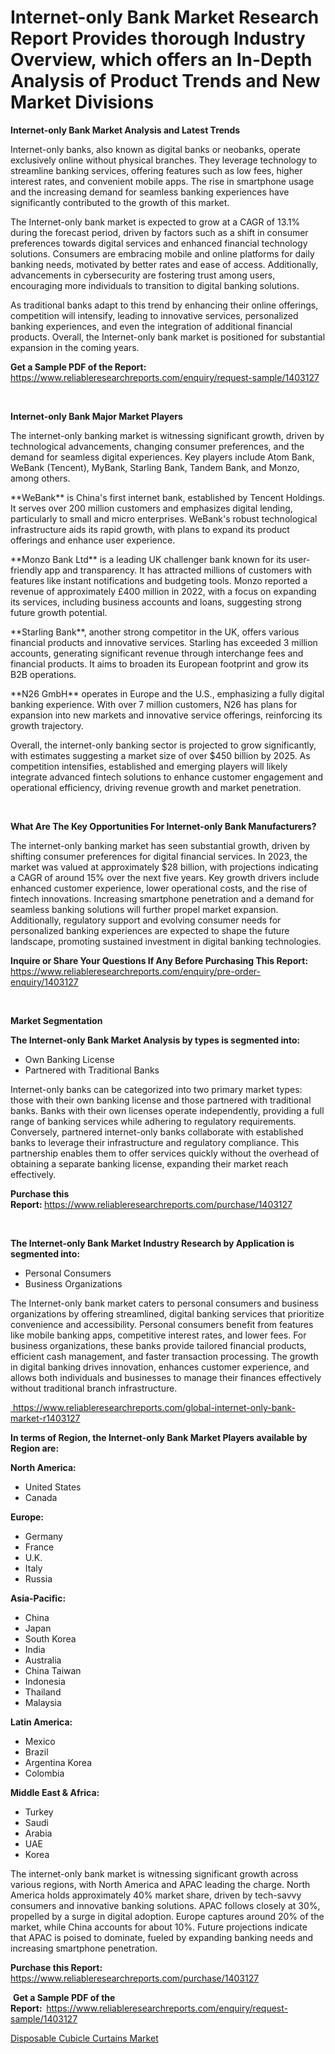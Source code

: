 <p><h1>Internet-only Bank Market Research Report Provides thorough Industry Overview, which offers an In-Depth Analysis of Product Trends and New Market Divisions</h1></p><p><strong>Internet-only Bank Market Analysis and Latest Trends</strong></p>
<p><p>Internet-only banks, also known as digital banks or neobanks, operate exclusively online without physical branches. They leverage technology to streamline banking services, offering features such as low fees, higher interest rates, and convenient mobile apps. The rise in smartphone usage and the increasing demand for seamless banking experiences have significantly contributed to the growth of this market.</p><p>The Internet-only bank market is expected to grow at a CAGR of 13.1% during the forecast period, driven by factors such as a shift in consumer preferences towards digital services and enhanced financial technology solutions. Consumers are embracing mobile and online platforms for daily banking needs, motivated by better rates and ease of access. Additionally, advancements in cybersecurity are fostering trust among users, encouraging more individuals to transition to digital banking solutions. </p><p>As traditional banks adapt to this trend by enhancing their online offerings, competition will intensify, leading to innovative services, personalized banking experiences, and even the integration of additional financial products. Overall, the Internet-only bank market is positioned for substantial expansion in the coming years.</p></p>
<p><strong>Get a Sample PDF of the Report:&nbsp;</strong> <a href="https://www.reliableresearchreports.com/enquiry/request-sample/1403127?utm_campaign=3309&utm_medium=2&utm_source=Github&utm_content=ia&utm_term=28032025&utm_id=internet-only-bank">https://www.reliableresearchreports.com/enquiry/request-sample/1403127</a></p>
<p>&nbsp;</p>
<p><strong>Internet-only Bank Major Market Players</strong></p>
<p><p>The internet-only banking market is witnessing significant growth, driven by technological advancements, changing consumer preferences, and the demand for seamless digital experiences. Key players include Atom Bank, WeBank (Tencent), MyBank, Starling Bank, Tandem Bank, and Monzo, among others.</p><p>**WeBank** is China's first internet bank, established by Tencent Holdings. It serves over 200 million customers and emphasizes digital lending, particularly to small and micro enterprises. WeBank's robust technological infrastructure aids its rapid growth, with plans to expand its product offerings and enhance user experience.</p><p>**Monzo Bank Ltd** is a leading UK challenger bank known for its user-friendly app and transparency. It has attracted millions of customers with features like instant notifications and budgeting tools. Monzo reported a revenue of approximately £400 million in 2022, with a focus on expanding its services, including business accounts and loans, suggesting strong future growth potential.</p><p>**Starling Bank**, another strong competitor in the UK, offers various financial products and innovative services. Starling has exceeded 3 million accounts, generating significant revenue through interchange fees and financial products. It aims to broaden its European footprint and grow its B2B operations.</p><p>**N26 GmbH** operates in Europe and the U.S., emphasizing a fully digital banking experience. With over 7 million customers, N26 has plans for expansion into new markets and innovative service offerings, reinforcing its growth trajectory.</p><p>Overall, the internet-only banking sector is projected to grow significantly, with estimates suggesting a market size of over $450 billion by 2025. As competition intensifies, established and emerging players will likely integrate advanced fintech solutions to enhance customer engagement and operational efficiency, driving revenue growth and market penetration.</p></p>
<p>&nbsp;</p>
<p><strong>What Are The Key Opportunities For Internet-only Bank Manufacturers?</strong></p>
<p><p>The internet-only banking market has seen substantial growth, driven by shifting consumer preferences for digital financial services. In 2023, the market was valued at approximately $28 billion, with projections indicating a CAGR of around 15% over the next five years. Key growth drivers include enhanced customer experience, lower operational costs, and the rise of fintech innovations. Increasing smartphone penetration and a demand for seamless banking solutions will further propel market expansion. Additionally, regulatory support and evolving consumer needs for personalized banking experiences are expected to shape the future landscape, promoting sustained investment in digital banking technologies.</p></p>
<p><strong>Inquire or Share Your Questions If Any Before Purchasing This Report:</strong> <a href="https://www.reliableresearchreports.com/enquiry/pre-order-enquiry/1403127?utm_campaign=3309&utm_medium=2&utm_source=Github&utm_content=ia&utm_term=28032025&utm_id=internet-only-bank">https://www.reliableresearchreports.com/enquiry/pre-order-enquiry/1403127</a></p>
<p>&nbsp;</p>
<p><strong>Market Segmentation</strong></p>
<p><strong>The Internet-only Bank Market Analysis by types is segmented into:</strong></p>
<p><ul><li>Own Banking License</li><li>Partnered with Traditional Banks</li></ul></p>
<p><p>Internet-only banks can be categorized into two primary market types: those with their own banking license and those partnered with traditional banks. Banks with their own licenses operate independently, providing a full range of banking services while adhering to regulatory requirements. Conversely, partnered internet-only banks collaborate with established banks to leverage their infrastructure and regulatory compliance. This partnership enables them to offer services quickly without the overhead of obtaining a separate banking license, expanding their market reach effectively.</p></p>
<p><strong>Purchase this Report:&nbsp;</strong><a href="https://www.reliableresearchreports.com/purchase/1403127?utm_campaign=3309&utm_medium=2&utm_source=Github&utm_content=ia&utm_term=28032025&utm_id=internet-only-bank">https://www.reliableresearchreports.com/purchase/1403127</a></p>
<p>&nbsp;</p>
<p><strong>The Internet-only Bank Market Industry Research by Application is segmented into:</strong></p>
<p><ul><li>Personal Consumers</li><li>Business Organizations</li></ul></p>
<p><p>The Internet-only bank market caters to personal consumers and business organizations by offering streamlined, digital banking services that prioritize convenience and accessibility. Personal consumers benefit from features like mobile banking apps, competitive interest rates, and lower fees. For business organizations, these banks provide tailored financial products, efficient cash management, and faster transaction processing. The growth in digital banking drives innovation, enhances customer experience, and allows both individuals and businesses to manage their finances effectively without traditional branch infrastructure.</p></p>
<p><a href="https://www.reliableresearchreports.com/global-internet-only-bank-market-r1403127?utm_campaign=3309&utm_medium=2&utm_source=Github&utm_content=ia&utm_term=28032025&utm_id=internet-only-bank">&nbsp;https://www.reliableresearchreports.com/global-internet-only-bank-market-r1403127</a></p>
<p><strong>In terms of Region, the Internet-only Bank Market Players available by Region are:</strong></p>
<p>
    <p> <strong> North America: </strong>
        <ul>
            <li>United States</li>
            <li>Canada</li>
        </ul>
        </p> 
    <p> <strong> Europe: </strong>
        <ul>
            <li>Germany</li>
            <li>France</li>
            <li>U.K.</li>
            <li>Italy</li>
            <li>Russia</li>
        </ul>
        </p> 
    <p> <strong> Asia-Pacific: </strong>
        <ul>
            <li>China</li>
            <li>Japan</li>
            <li>South Korea</li>
            <li>India</li>
            <li>Australia</li>
            <li>China Taiwan</li>
            <li>Indonesia</li>
            <li>Thailand</li>
            <li>Malaysia</li>
        </ul>
        </p> 
    <p> <strong> Latin America: </strong>
        <ul>
            <li>Mexico</li>
            <li>Brazil</li>
            <li>Argentina Korea</li>
            <li>Colombia</li>
        </ul>
        </p> 
    <p> <strong> Middle East & Africa: </strong>
        <ul>
            <li>Turkey</li>
            <li>Saudi</li>
            <li>Arabia</li>
            <li>UAE</li>
            <li>Korea</li>
        </ul>
    </p>
    </p>
<p><p>The internet-only bank market is witnessing significant growth across various regions, with North America and APAC leading the charge. North America holds approximately 40% market share, driven by tech-savvy consumers and innovative banking solutions. APAC follows closely at 30%, propelled by a surge in digital adoption. Europe captures around 20% of the market, while China accounts for about 10%. Future projections indicate that APAC is poised to dominate, fueled by expanding banking needs and increasing smartphone penetration.</p></p>
<p><strong>Purchase this Report: </strong><a href="https://www.reliableresearchreports.com/purchase/1403127?utm_campaign=3309&utm_medium=2&utm_source=Github&utm_content=ia&utm_term=28032025&utm_id=internet-only-bank">https://www.reliableresearchreports.com/purchase/1403127</a></p>
<p>&nbsp;<strong>Get a Sample PDF of the Report:&nbsp;&nbsp;</strong><a href="https://www.reliableresearchreports.com/enquiry/request-sample/1403127?utm_campaign=3309&utm_medium=2&utm_source=Github&utm_content=ia&utm_term=28032025&utm_id=internet-only-bank">https://www.reliableresearchreports.com/enquiry/request-sample/1403127</a></p>
<p><strong></strong></p>
<p><p><a href="https://github.com/maseykokosq1/Market-Research-Report-List-1/blob/main/disposable-cubicle-curtains-market.md?utm_campaign=3309&utm_medium=2&utm_source=Github&utm_content=ia&utm_term=28032025&utm_id=internet-only-bank">Disposable Cubicle Curtains Market</a></p></p>